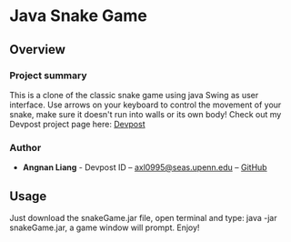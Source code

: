 # Java Snake Game

## Overview

### Project summary

This is a clone of the classic snake game using java Swing as user interface. Use arrows on your keyboard to control the movement of your snake, make sure it doesn't run into walls or its own body!
Check out my Devpost project page here: [Devpost](https://devpost.com/software/java-console-snake-game)

### Author

* **Angnan Liang** - Devpost ID – axl0995@seas.upenn.edu – [GitHub](https://github.com/annieliang-github/)

## Usage

Just download the snakeGame.jar file, open terminal and type: java -jar snakeGame.jar, a game window will prompt. Enjoy!


